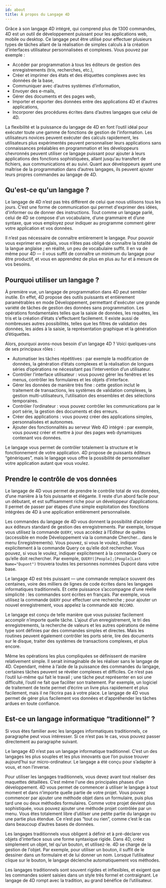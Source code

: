 ```yaml
---
id: about
title: À propos du Langage 4D
---
```


Grâce à son langage 4D intégré, qui comprend plus de 1300 commandes, 4D est un outil de développement puissant pour les applications web, mobile ou desktop. Ce langage peut être utilisé pour effectuer plusieurs types de tâches allant de la réalisation de simples calculs à la création d’interfaces utilisateur personnalisées et complexes. Vous pouvez par exemple :

- Accéder par programmation à tous les éditeurs de gestion des enregistrements (tris, recherches, etc.),
- Créer et imprimer des états et des étiquettes complexes avec les données de la base,
- Communiquer avec d’autres systèmes d’information,
- Envoyer des e-mails,
- Gérer des documents et des pages web,
- Importer et exporter des données entre des applications 4D et d’autres applications,
- Incorporer des procédures écrites dans d’autres langages que celui de 4D.

La flexibilité et la puissance du langage de 4D en font l’outil idéal pour exécuter toute une gamme de fonctions de gestion de l’information. Les utilisateurs novices peuvent exécuter des calculs rapidement, les utilisateurs plus expérimentés peuvent personnaliser leurs applications sans connaissances préalables en programmation et les développeurs chevronnés peuvent utiliser ce langage puissant pour ajouter à leurs applications des fonctions sophistiquées, allant jusqu'au transfert de fichiers, aux communications et au suivi. Quant aux développeurs ayant une maîtrise de la programmation dans d’autres langages, ils peuvent ajouter leurs propres commandes au langage de 4D.

## Qu'est-ce qu'un langage ?

Le langage de 4D n’est pas très différent de celui que nous utilisons tous les jours. C’est une forme de communication qui permet d'exprimer des idées, d'informer ou de donner des instructions. Tout comme un langage parlé, celui de 4D se compose d'un vocabulaire, d’une grammaire et d’une syntaxe, que vous employez pour indiquer au programme comment gérer votre application et vos données.

Il n’est pas nécessaire de connaître entièrement le langage. Pour pouvoir vous exprimer en anglais, vous n’êtes pas obligé de connaître la totalité de la langue anglaise ; en réalité, un peu de vocabulaire suffit. Il en va de même pour 4D — il vous suffit de connaître un minimum du langage pour être productif, et vous en apprendrez de plus en plus au fur et à mesure de vos besoins.

## Pourquoi utiliser un langage ?

À première vue, un langage de programmation dans 4D peut sembler inutile. En effet, 4D propose des outils puissants et entièrement paramétrables en mode Développement, permettant d'exécuter une grande variété de tâches de gestion des données sans programmation. Les opérations fondamentales telles que la saisie de données, les requêtes, les tris et la création d’états s'effectuent facilement. Il existe aussi de nombreuses autres possibilités, telles que les filtres de validation des données, les aides à la saisie, la représentation graphique et la génération d’étiquettes.

Alors, pourquoi avons-nous besoin d'un langage 4D ? Voici quelques-uns de ses principaux rôles :

- Automatiser les tâches répétitives : par exemple la modification de données, la génération d’états complexes et la réalisation de longues séries d’opérations ne nécessitant pas l’intervention d’un utilisateur.
- Contrôler l’interface utilisateur : vous pouvez gérer les fenêtres et les menus, contrôler les formulaires et les objets d’interface.
- Gérer les données de manière très fine : cette gestion inclut le traitement de transactions, les systèmes de validation complexes, la gestion multi-utilisateurs, l’utilisation des ensembles et des sélections temporaires.
- Contrôler l’ordinateur : vous pouvez contrôler les communications par le port série, la gestion des documents et des erreurs.
- Créer des applications : vous pouvez créer des applications simples, personnalisées et autonomes.
- Ajouter des fonctionnalités au serveur Web 4D intégré : par exemple, vous pouvez créer et mettre à jour des pages web dynamiques contenant vos données.

Le langage vous permet de contrôler totalement la structure et le fonctionnement de votre application. 4D propose de puissants éditeurs “génériques”, mais le langage vous offre la possibilité de personnaliser votre application autant que vous voulez.

## Prendre le contrôle de vos données

Le langage de 4D vous permet de prendre le contrôle total de vos données, d’une manière à la fois puissante et élégante. Il reste d’un abord facile pour un débutant, et est suffisamment riche pour un développeur d’applications. Il permet de passer par étapes d’une simple exploitation des fonctions intégrées de 4D à une application entièrement personnalisée.

Les commandes du langage de 4D vous donnent la possibilité d’accéder aux éditeurs standard de gestion des enregistrements. Par exemple, lorsque vous utilisez la commande `QUERY`, vous accédez à l’Editeur de quêtes (accessible en mode Développement via la commande Chercher... dans le menu Enregistrements). Vous pouvez, si vous le voulez, indiquer explicitement à la commande Query ce qu’elle doit rechercher. Vous pouvez, si vous le voulez, indiquer explicitement à la commande Query ce qu’elle doit rechercher. Par exemple, `QUERY([People];[People]Last Name="Dupont")` trouvera toutes les personnes nommées Dupont dans votre base.

Le langage 4D est très puissant — une commande remplace souvent des centaines, voire des milliers de lignes de code écrites dans les langages informatiques traditionnels. Et cette puissance s’accompagne d'une réelle simplicité : les commandes sont écrites en français. Par exemple, vous utilisez la commande `QUERY` pour effectuer une recherche ; pour ajouter un nouvel enregistrement, vous appelez la commande `ADD RECORD`.

Le langage est conçu de telle manière que vous puissiez facilement accomplir n’importe quelle tâche. L’ajout d’un enregistrement, le tri des enregistrements, la recherche de valeurs et les autres opérations de même type sont définies par des commandes simples et directes. Mais les routines peuvent également contrôler les ports série, lire des documents sur le disque, traiter des systèmes de transactions complexes, et plus encore.

Même les opérations les plus compliquées se définissent de manière relativement simple. Il serait inimaginable de les réaliser sans le langage de 4D.
Cependant, même à l’aide de la puissance des commandes du langage, certaines tâches peuvent se révéler complexes et difficiles. Ce n’est pas l’outil lui-même qui fait le travail ; une tâche peut représenter en soi une difficulté, l’outil ne fait que faciliter son traitement. Par exemple, un logiciel de traitement de texte permet d’écrire un livre plus rapidement et plus facilement, mais il ne l’écrira pas à votre place. Le langage de 4D vous permet de gérer plus facilement vos données et d’appréhender les tâches ardues en toute confiance.

## Est-ce un langage informatique “traditionnel” ?

Si vous êtes familier avec les langages informatiques traditionnels, ce paragraphe peut vous intéresser. Si ce n’est pas le cas, vous pouvez passer directement au paragraphe suivant.

Le langage 4D n’est pas un langage informatique traditionnel. C’est un des langages les plus souples et les plus innovants que l’on puisse trouver aujourd’hui sur micro-ordinateur. Le langage a été conçu pour s’adapter à vous, et non l’inverse.

Pour utiliser les langages traditionnels, vous devez avant tout réaliser des maquettes détaillées. C’est même l'une des principales phases d’un développement. 4D vous permet de commencer à utiliser le langage à tout moment et dans n’importe quelle partie de votre projet. Vous pouvez commencer par ajouter une méthode objet dans un formulaire, puis plus tard une ou deux méthodes formulaires. Comme votre projet devient plus sophistiquée, vous pouvez ajouter une méthode projet contrôlée par un menu. Vous êtes totalement libre d’utiliser une petite partie du langage ou une partie plus étendue. Ce n’est pas “tout ou rien”, comme c’est le cas dans beaucoup d’autres bases de données.

Les langages traditionnels vous obligent à définir et à pré-déclarer vos objets d'interface sous une forme syntaxique rigide. Dans 4D, créez simplement un objet, tel qu'un bouton, et utilisez-le. 4D se charge de la gestion de l'objet. Par exemple, pour utiliser un bouton, il suffit de le dessiner dans un formulaire et de lui donner un nom. Lorsque l’utilisateur clique sur le bouton, le langage déclenche automatiquement vos méthodes.

Les langages traditionnels sont souvent rigides et inflexibles, et exigent que les commandes soient saisies dans un style très formel et contraignant. Le langage de 4D rompt avec la tradition, au grand bénéfice de l’utilisateur.
